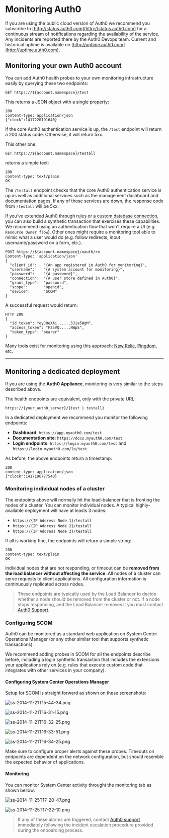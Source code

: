 # Monitoring Auth0

If you are using the public cloud version of Auth0 we recommend you subscribe to [http://status.auth0.com](http://status.auth0.com) for a continuous stream of notifications regarding the availability of the service. Any incidents are reported there by the Auth0 Devops team. Current and historical uptime is available on [http://uptime.auth0.com](http://uptime.auth0.com).

## Monitoring your own Auth0 account

You can add Auth0 health probes to your own monitoring infrastructure easily by querying these two endpoints:

	GET https://${account.namespace}/test

This returns a JSON object with a single property:

```
200
content-type: application/json
{"clock":1417220191640}
```

If the core Auth0 authentication service is up, the `/test` endpoint will return a 200 status code.
Otherwise, it will return 5xx.

This other one:

	GET https://${account.namespace}/testall

returns a simple text:

```
200
content-type: text/plain
OK
```

The `/testall` endpoint checks that the core Auth0 authentication service is up as well as additional services such as the management dashboard and documentation pages.
If any of those services are down, the response code from `/testall` will be 5xx.

If you've extended Auth0 through [rules](/rules) or [a custom database connection](/connections/database/mysql), you can also build a synthetic transaction that exercises these capabilities. We recommend using an authentication flow that won't require a UI (e.g. `Resource Owner flow`). Other ones might require a monitoring tool able to mimic what a user would do (e.g. follow redirects, input username/password on a form, etc.).

```
POST https://${account.namespace}/oauth/ro
Content-Type: 'application/json'
{
  "client_id":   "{An app registered in Auth0 for monitoring}",
  "username":    "{A system account for monitoring}",
  "password":    "{A password}",
  "connection":  "{A user store defined in Auth0}",
  "grant_type":  "password",
  "scope":       "openid",
  "device":      "SCOM"
}
```

A successful request would return:

```
HTTP 200
{
  "id_token": "eyJ0eXAi......3Jia5WgM",
  "access_token": "F25VQ.....NWpS",
  "token_type": "bearer"
}
```

Many tools exist for monitoring using this approach: [New Relic](http://newrelic.com), [Pingdom](http://pingdom.com), etc.

---

## Monitoring a dedicated deployment

If you are using the __Auth0 Appliance__, monitoring is very similar to the steps described above.

The health endpoints are equivalent, only with the private URL:

	https://{your_auth0_server}/{test | testall}

In a dedicated deployment we recommend you monitor the following endpoints:

* __Dashboard__: `https://app.myauth0.com/test`
* __Documentation site__: `https://docs.myauth0.com/test`
* __Login endpoints__: `https://login.myauth0.com/test` and  `https://login.myauth0.com/lo/test`

As before, the above endpoints return a timestamp:

```
200
content-type: application/json
{"clock":1417196777540}
```

### Monitoring individual nodes of a cluster

The endpoints above will normally hit the load-balancer that is fronting the nodes of a cluster. You can monitor individual nodes. A typical highly-available deployment will have at leasts 3 nodes:

* `https://{IP Address Node 1}/testall`
* `https://{IP Address Node 2}/testall`
* `https://{IP Address Node 3}/testall`

If all is working fine, the endpoints will return a simple string:

```
200
content-type: text/plain
OK
```

Individual nodes that are not responding, or timeout can be __removed from the load balancer without affecting the service__. All nodes of a cluster can serve requests to client applications. All configuration information is continuously replicated across nodes.

> These endpoints are typically used by the Load Balancer to decide whether a node should be removed from the cluster or not. If a node stops responding, and the Load Balancer removes it you must contact [Auth0 Support](https://support.auth0.com).

### Configuring SCOM

Auth0 can be monitored as a standard web application on System Center Operations Manager (or any other similar tool that supports synthetic transactions).

We recommend adding probes in SCOM for all the endpoints describe before, including a login synthetic transaction that includes the extensions your applications rely on (e.g. rules that execute custom code that integrates with other services in your company).

#### Configuring System Center Operations Manager

Setup for SCOM is straight forward as shown on these screenshots:

![ss-2014-11-21T15-44-34.png](/media/articles/monitoring/ss-2014-11-21T15-44-34.png)

![ss-2014-11-21T16-31-15.png](/media/articles/monitoring/ss-2014-11-21T16-31-15.png)

![ss-2014-11-21T16-32-25.png](/media/articles/monitoring/ss-2014-11-21T16-32-25.png)

![ss-2014-11-21T16-33-51.png](/media/articles/monitoring/ss-2014-11-21T16-33-51.png)

![ss-2014-11-21T16-34-25.png](/media/articles/monitoring/ss-2014-11-21T16-34-25.png)

Make sure to configure proper alerts against these probes. Timeouts on endpoints are dependent on the network configuration, but should resemble the expected behavior of applications.

#### Monitoring

You can monitor System Center activity throught the monitoring tab as shown bellow:

![ss-2014-11-25T17-20-47.png](/media/articles/monitoring/ss-2014-11-25T17-20-47.png)

![ss-2014-11-25T17-22-10.png](/media/articles/monitoring/ss-2014-11-25T17-22-10.png)

> If any of these alarms are triggered, contact [Auth0 support](https://support.auth0.com) immediately following the incident escalation procedure provided during the onboarding process.
